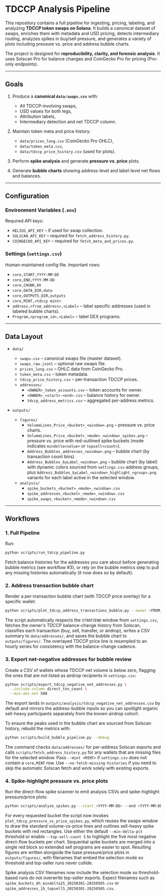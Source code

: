 # TDCCP Analysis Pipeline

This repository contains a full pipeline for ingesting, pricing, labeling, and analyzing **TDCCP token swaps on Solana**. It builds a canonical dataset of swaps, enriches them with metadata and USD pricing, detects intermediary routing, analyzes spikes in buy/sell pressure, and generates a variety of plots including pressure vs. price and address bubble charts.

The project is designed for **reproducibility, clarity, and forensic analysis**. It uses Solscan Pro for balance changes and CoinGecko Pro for pricing (Pro-only endpoints).

---

## Goals

1. Produce a **canonical `data/swaps.csv`** with:
   - All TDCCP-involving swaps,
   - USD values for both legs,
   - Attribution labels,
   - Intermediary detection and net TDCCP column.

2. Maintain token meta and price history:
   - `data/prices_long.csv` (CoinGecko Pro OHLC),
   - `data/token_meta.csv`,
   - `data/tdccp_price_history.csv` (used for plots).

3. Perform **spike analysis** and generate **pressure vs. price** plots.

4. Generate **bubble charts** showing address-level and label-level net flows and balances.

---

## Configuration

### Environment Variables (`.env`)
Required API keys:

- `HELIUS_API_KEY` – if used for swap collection.
- `SOLSCAN_API_KEY` – required for `fetch_address_history.py`.
- `COINGECKO_API_KEY` – required for `fetch_meta_and_prices.py`.

### Settings (`settings.csv`)
Human-maintained config file. Important rows:

- `core,START,YYYY-MM-DD`
- `core,END,YYYY-MM-DD`
- `core,CHUNK,6h`
- `core,DATA_DIR,data`
- `core,OUTPUTS_DIR,outputs`
- `core,MINT,<tdccp mint>`
- `address,<from_address>,<Label>` – label specific addresses (used in labeled bubble charts).
- `Program,<program_id>,<Label>` – label DEX programs.

---

## Data Layout

- `data/`
  - `swaps.csv` – canonical swaps file (master dataset).
  - `swaps_raw.jsonl` – optional raw swaps file.
  - `prices_long.csv` – OHLC data from CoinGecko Pro.
  - `token_meta.csv` – token metadata.
  - `tdccp_price_history.csv` – per-transaction TDCCP prices.
  - `addresses/`
    - `<OWNER>_token_accounts.csv` – token accounts for owner.
    - `<OWNER>_<start>-<end>.csv` – balance history for owner.
    - `tdccp_address_metrics.csv` – aggregated per-address metrics.

- `outputs/`
  - `figures/`
    - `VolumeLines_Price_<bucket>_<window>.png` – pressure vs. price charts.
    - `VolumeLines_Price_<bucket>_<mode>_<window>_spikes.png` – pressure vs. price with red-outlined spike buckets (mode indicates `mindelta<value>` or `topsell<count>`).
    - `Address_Bubbles_addresses_<window>.png` – bubble chart (by transaction count bins).
    - `Address_Bubbles_byLabel_<window>.png` – bubble chart (by label) with dynamic colors sourced from `settings.csv` address groups, plus `Address_Bubbles_byLabel_<window>_highlight_<group>.png` variants for each label active in the selected window.
  - `analysis/`
    - `spike_buckets_<bucket>_<mode>_<window>.csv`
    - `spike_addresses_<bucket>_<mode>_<window>.csv`
    - `spike_swaps_<bucket>_<mode>_<window>.csv`

---

## Workflows

### 1. Full Pipeline
Run:
```bash
python scripts/run_tdccp_pipeline.py
```

Fetch balance histories for the addresses you care about before generating
bubble metrics (see workflow #3), or rely on the bubble metrics step to pull any
missing histories automatically (it now does so by default).

### 2. Address transaction bubble chart
Render a per-transaction bubble chart (with TDCCP price overlay) for a specific wallet:

```bash
python scripts/plot_tdccp_address_transactions_bubble.py --owner <FROM_ADDRESS>
```

The script automatically respects the `START`/`END` window from `settings.csv`, fetches the owner's TDCCP balance-change history from Solscan, classifies each transaction (buy, sell, transfer, or airdrop), writes a CSV summary to `data/addresses/`, and saves the bubble chart to `outputs/figures/`. The overlayed TDCCP price line is resampled to an hourly series for consistency with the balance-change cadence.

### 3. Export net-negative addresses for bubble review
Create a CSV of wallets whose TDCCP net volume is below zero, flagging the ones that are *not* listed as airdrop recipients in `settings.csv`:

```bash
python scripts/export_tdccp_negative_net_addresses.py \
  --include-column direct_txn_count \
  --min-abs-net 500
```

The export lands in `outputs/analysis/tdccp_negative_net_addresses.csv` by default and mirrors the address-bubble inputs so you can spotlight organic sell-heavy participants separately from the known airdrop cohort.

To ensure the peaks used in the bubble chart are sourced from Solscan history,
rebuild the metrics with:

```bash
python scripts/build_bubble_pipeline.py --debug
```

The command checks `data/addresses/` for per-address Solscan exports and calls
`scripts/fetch_address_history.py` for any wallets that are missing files for the
selected window. Pass `--mint <MINT>` if `settings.csv` does not contain a
`core,MINT` row. Use `--no-fetch-missing-histories` if you need to skip the
automatic Solscan fetch and work solely with existing exports.

### 4. Spike-highlight pressure vs. price plots
Run the direct-flow spike scanner to emit analysis CSVs and spike-highlight pressure/price plots:

```bash
python scripts/analyze_spikes.py --start <YYYY-MM-DD> --end <YYYY-MM-DD>
```

For every requested bucket the script now invokes `plot_tdccp_pressure_vs_price_spikes.py`, which reuses the swaps window to draw the standard volume-vs-price lines and outlines sell-heavy spike buckets with red rectangles. Use either the default `--min-delta-pct` threshold or enable `--top-sell-count 5` to highlight the five most negative direct-flow buckets per chart. Sequential spike buckets are merged into a single red block so extended sell programs are easier to spot. Resulting figures are written alongside the base pressure/price plots in `outputs/figures/`, with filenames that embed the selection mode so threshold and top-seller runs never collide.

Spike analysis CSV filenames now include the selection mode so threshold-based runs do not overwrite top-seller exports. Expect filenames such as `spike_buckets_6h_mindelta25_20250301-20250505.csv` or `spike_addresses_1h_topsell5_20250301-20250505.csv`.
